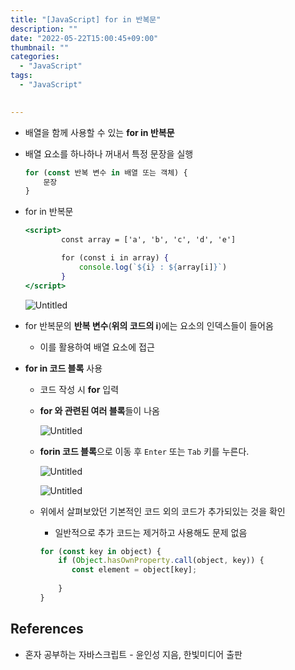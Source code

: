 ```yaml
---
title: "[JavaScript] for in 반복문"
description: ""
date: "2022-05-22T15:00:45+09:00"
thumbnail: ""
categories:
  - "JavaScript"
tags:
  - "JavaScript"
 

---
```

<!--more-->

- 배열을 함께 사용할 수 있는 **for in 반복문**
- 배열 요소를 하나하나 꺼내서 특정 문장을 실행
    
    ```jsx
    for (const 반복 변수 in 배열 또는 객체) {
    	문장
    }
    ```
    
- for in 반복문
    
    ```jsx
    <script>
            const array = ['a', 'b', 'c', 'd', 'e']
    
            for (const i in array) {
                console.log(`${i} : ${array[i]}`)
            }
    </script>
    ```
    
    ![Untitled](/images/lang_javascript/study/JavaScript_for_in_반복문/Untitled.png)
    
- for 반복문의 **반복 변수**(**위의 코드의 i**)에는 요소의 인덱스들이 들어옴
    - 이를 활용하여 배열 요소에 접근
- **for in 코드 블록** 사용
    - 코드 작성 시 **for** 입력
    - **for 와 관련된 여러 블록**들이 나옴
        
        ![Untitled](/images/lang_javascript/study/JavaScript_for_in_반복문/Untitled%201.png)
        
    - **forin 코드 블록**으로 이동 후 `Enter` 또는 `Tab` 키를 누른다.
        
        ![Untitled](/images/lang_javascript/study/JavaScript_for_in_반복문/Untitled%202.png)
        
        ![Untitled](/images/lang_javascript/study/JavaScript_for_in_반복문/Untitled%203.png)
        
    - 위에서 살펴보았던 기본적인 코드 외의 코드가 추가되있는 것을 확인
        - 일반적으로 추가 코드는 제거하고 사용해도 문제 없음
        
        ```jsx
        for (const key in object) {
            if (Object.hasOwnProperty.call(object, key)) {
               const element = object[key];
                        
            }
        }
        ```
        

## References

- 혼자 공부하는 자바스크립트 - 윤인성 지음, 한빛미디어 출판